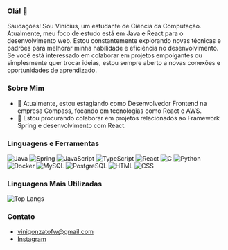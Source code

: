 ### Olá! 👋

Saudações! Sou Vinícius, um estudante de Ciência da Computação. Atualmente, meu foco de estudo está em Java e React para o desenvolvimento web. Estou constantemente explorando novas técnicas e padrões para melhorar minha habilidade e eficiência no desenvolvimento. Se você está interessado em colaborar em projetos empolgantes ou simplesmente quer trocar ideias, estou sempre aberto a novas conexões e oportunidades de aprendizado.

### Sobre Mim
- 🌱 Atualmente, estou estagiando como Desenvolvedor Frontend na empresa Compass, focando em tecnologias como React e AWS.
- 👯 Estou procurando colaborar em projetos relacionados ao Framework Spring e desenvolvimento com React.

### Linguagens e Ferramentas
![Java](https://img.shields.io/badge/-Java-007396?style=flat-square&logo=java&logoWidth=40)
![Spring](https://img.shields.io/badge/-Spring-6DB33F?style=flat-square&logo=spring&logoWidth=40&logoColor=white)
![JavaScript](https://img.shields.io/badge/-JavaScript-F7DF1E?style=flat-square&logo=javascript&logoWidth=40&logoColor=black)
![TypeScript](https://img.shields.io/badge/-TypeScript-3178C6?style=flat-square&logo=typescript&logoWidth=40&logoColor=white)
![React](https://img.shields.io/badge/-React-61DAFB?style=flat-square&logo=react&logoWidth=40&logoColor=white)
![C](https://img.shields.io/badge/-C-A8B9CC?style=flat-square&logo=c&logoWidth=40&logoColor=white)
![Python](https://img.shields.io/badge/-Python-3776AB?style=flat-square&logo=python&logoWidth=40&logoColor=white)
![Docker](https://img.shields.io/badge/-Docker-2496ED?style=flat-square&logo=docker&logoWidth=40&logoColor=white)
![MySQL](https://img.shields.io/badge/-MySQL-4479A1?style=flat-square&logo=mysql&logoWidth=40&logoColor=white)
![PostgreSQL](https://img.shields.io/badge/-PostgreSQL-336791?style=flat-square&logo=postgresql&logoWidth=40&logoColor=white)
![HTML](https://img.shields.io/badge/-HTML-E34F26?style=flat-square&logo=html5&logoWidth=40&logoColor=white)
![CSS](https://img.shields.io/badge/-CSS-1572B6?style=flat-square&logo=css3&logoWidth=40&logoColor=white)

### Linguagens Mais Utilizadas
![Top Langs](https://github-readme-stats.vercel.app/api/top-langs/?username=Vini0100&layout=compact&theme=radical)

### Contato
- [vinigonzatofw@gmail.com](mailto:vinigonzatofw@gmail.com)
- [Instagram](https://www.instagram.com/vini_agonzt/)
